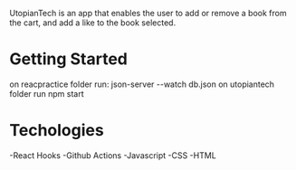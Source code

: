 UtopianTech is an app that enables the user to add or remove a book from the cart, and add a like to the book selected.

# Getting Started
on reacpractice folder run:
json-server --watch db.json
on utopiantech folder run
npm start

# Techologies 
-React Hooks
-Github Actions
-Javascript
-CSS
-HTML
